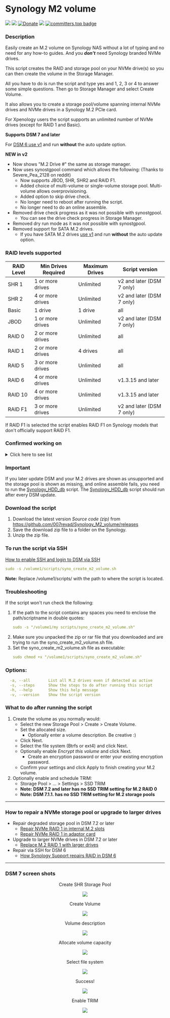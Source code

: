 # Synology M2 volume

<a href="https://github.com/007revad/Synology_M2_volume/releases"><img src="https://img.shields.io/github/release/007revad/Synology_M2_volume.svg"></a>
<a href="https://hits.seeyoufarm.com"><img src="https://hits.seeyoufarm.com/api/count/incr/badge.svg?url=https%3A%2F%2Fgithub.com%2F007revad%2FSynology_M2_volume&count_bg=%2379C83D&title_bg=%23555555&icon=&icon_color=%23E7E7E7&title=views&edge_flat=false"/></a>
[![Donate](https://img.shields.io/badge/Donate-PayPal-green.svg)](https://www.paypal.com/paypalme/007revad)
[![](https://img.shields.io/static/v1?label=Sponsor&message=%E2%9D%A4&logo=GitHub&color=%23fe8e86)](https://github.com/sponsors/007revad)
[![committers.top badge](https://user-badge.committers.top/australia/007revad.svg)](https://user-badge.committers.top/australia/007revad)

### Description

Easily create an M.2 volume on Synology NAS without a lot of typing and no need for any how-to guides. And you ***don't*** need Synology branded NVMe drives.

This script creates the RAID and storage pool on your NVMe drive(s) so you can then create the volume in the Storage Manager.

All you have to do is run the script and type yes and 1, 2, 3 or 4 to answer some simple questions. Then go to Storage Manager and select Create Volume.

It also allows you to create a storage pool/volume spanning internal NVMe drives and NVMe drives in a Synology M.2 PCIe card.

For Xpenology users the script supports an unlimited number of NVMe drives (except for RAID 1 and Basic).

**Supports DSM 7 and later** 

For [DSM 6 use v1](https://github.com/007revad/Synology_M2_volume/releases/tag/v1.3.25) and run **without** the auto update option.

**NEW in v2**
- Now shows "M.2 Drive #" the same as storage manager.
- Now uses synostgpool command which allows the following: (Thanks to Severe_Pea_2128 on reddit)
  - Now supports JBOD, SHR, SHR2 and RAID F1.
  - Added choice of multi-volume or single-volume storage pool. Multi-volume allows overprovisioning.
  - Added option to skip drive check.
  - No longer need to reboot after running the script.
  - No longer need to do an online assemble.
- Removed drive check progress as it was not possible with synostgpool.
  - You can see the drive check progress in Storage Manager.
- Removed dry run mode as it was not possible with synostgpool.
- Removed support for SATA M.2 drives.
  - If you have SATA M.2 drives [use v1](https://github.com/007revad/Synology_M2_volume/releases/tag/v1.3.25) and run **without** the auto update option.

### RAID levels supported

| RAID Level  | Min Drives Required  | Maximum Drives | Script version |
| ----------- |------------------|----------------|----------------|
| SHR 1       | 1 or more drives | Unlimited      | v2 and later (DSM 7 only) |
| SHR 2       | 4 or more drives | Unlimited      | v2 and later (DSM 7 only) |
| Basic       | 1 drive          | 1 drive        | all |
| JBOD        | 1 or more drives | Unlimited      | v2 and later (DSM 7 only) |
| RAID 0      | 2 or more drives | Unlimited      | all |
| RAID 1      | 2 or more drives | 4 drives       | all |
| RAID 5      | 3 or more drives | Unlimited      | all |
| RAID 6      | 4 or more drives | Unlimited      | v1.3.15 and later |
| RAID 10     | 4 or more drives | Unlimited      | v1.3.15 and later |
| RAID F1     | 3 or more drives | Unlimited      | v2 and later (DSM 7 only) |

If RAID F1 is selected the script enables RAID F1 on Synology models that don't officially support RAID F1.

### Confirmed working on

<details>
  <summary>Click here to see list</summary>

| Model        | DSM version              | M.2 card  | Notes           |
| ------------ |--------------------------|-----------|-----------------|
| All          | DSM 6                    |           | [Use v1](https://github.com/007revad/Synology_M2_volume/releases/tag/v1.3.25) run without auto update option |
| RS2423+      | DSM 7.2-64570 Update 1   |           |
| DS1823xs+    | DSM 7.2-64561            | M2D20     |
| DS923+       | DSM 7.2.2 72806 Update 1 |           |
| DS923+       | DSM 7.2.1-69057 Update 5 |           |
| DS923+       | DSM 7.2.1-69057 Update 2 |           |
| DS923+       | DSM 7.1.1-42962 Update 5 |           |
| DS723+       | DSM 7.2.1-69057 Update 3 |           |
| DS723+       | DSM 7.2-64570 Update 1   |           |
| DS723+       | DSM 7.1.1-42962 Update 4 |           |
| DS423+       | DSM 7.2.2-72806          |           |
| DS423+       | DSM 7.2.1-69057 Update 3 |           |
| DS423+       | DSM 7.2-64570 Update 3   |           |
| DS423+       | DSM 7.1.1-42962 Update 4 |           |
| DS3622xs+    | DSM 7.2-64216 Beta       | E10M20-T1 |
| DS3622xs+    | DSM 7.1.1-42962 Update 1 |           |
| DS2422+      | DSM 7.2.1-69057 Update 4 | E10M20-T1 |
| DS1522+      | DSM 7.2.1-69057 Update 4 |           |
| DS1522+      | DSM 7.2-64570            |           |
| DS1522+      | DSM 7.1.1-42962 Update 4 |           |
| DS1821+      | DSM 7.2.1-69057 Update 4 | E10M20-T1 | Also needs [Synology enable_M2_card](https://github.com/007revad/Synology_enable_M2_card) |
| DS1821+      | DSM 7.2.1-69057 Update 4 | M2D20     | Also needs [Synology enable_M2_card](https://github.com/007revad/Synology_enable_M2_card) |
| DS1821+      | DSM 7.2.1-69057 Update 4 | M2D18     | Also needs [Synology enable_M2_card](https://github.com/007revad/Synology_enable_M2_card) |
| DS1821+      | DSM 7.2.1-69057 Update 4 |           |
| DS1821+      | DSM 7.2.1-69057 Update 3 |           |
| DS1821+      | DSM 7.2.1-69057 Update 2 |           |
| DS1821+      | DSM 7.2.1-69057 Update 1 |           |
| DS1821+      | DSM 7.2.1-69057          |           |
| DS1821+      | DSM 7.2-64570 Update 3   |           |
| DS1821+      | DSM 7.2-64570 Update 1   | E10M20-T1 | Also needs [Synology enable_M2_card](https://github.com/007revad/Synology_enable_M2_card) |
| DS1821+      | DSM 7.2-64570 Update 1   | M2D18     | Also needs [Synology enable_M2_card](https://github.com/007revad/Synology_enable_M2_card) |
| DS1821+      | DSM 7.2-64570 Update 1   |           |
| DS1821+      | DSM 7.2-64570            |           |
| DS1821+      | DSM 7.2-64561            |           |
| DS1821+      | DSM 7.2-64216 Beta       |           |
| DS1821+      | DSM 7.2-64213 Beta       |           |
| DS1821+      | DSM 7.1.1-42962 Update 4 |           |
| DS1621xs+    | DSM 7.2.1-69057 Update 5 |           |
| DS1621+      | DSM 7.2-64570 Update 1   | E10M20-T1 | Also needs [Synology enable_M2_card](https://github.com/007revad/Synology_enable_M2_card) |
| DS1621+      | DSM 7.2-64570 Update 1   |           |
| DS1621+      | DSM 7.1.1-42962 Update 4 |           |
| RS1221+      | DSM 7.2-64570 Update 1   | E10M20-T1 |
| RS1221+      | DSM 7.1.1                | E10M20-T1 |
| DS1520+      | DSM 7.2.1-69057 Update 2 |           |
| DS1520+      | DSM 7.2-64570 Update 1   |           |
| DS1520+      | DSM 7.1.1-42962 Update 4 |           |
| DS920+       | DSM 7.2.2 72806 Update 2 |           |
| DS920+       | DSM 7.2.2 72806 Update 1 |           |
| DS920+       | DSM 7.2.2-72806          |           |
| DS920+       | DSM 7.2.1-69057 Update 5 |           |
| DS920+       | DSM 7.2.1-69057 Update 4 |           |
| DS920+       | DSM 7.2.1-69057 Update 3 |           |
| DS920+       | DSM 7.2.1-69057 Update 2 |           |
| DS920+       | DSM 7.2.1-69057 update 1 |           |
| DS920+       | DSM 7.2.1-69057          |           |
| DS920+       | DSM 7.2-64570 Update 1   |           |
| DS920+       | DSM 7.2-64561            |           |
| DS920+       | DSM 7.2-64216 Beta       |           |
| DS920+       | DSM 7.1.1-42962 Update 1 |           |
| DS918+       | DSM 7.2-64570 Update 3   |           |
| RS820+       | DSM 7.2-64570 Update 3   | M2D20     |
| DS720+       | DSM 7.2.2 72806 Update 2 |           |
| DS720+       | DSM 7.2.2 72806 Update 1 |           |
| DS720+       | DSM 7.2.2-72806          |           |
| DS720+       | DSM 7.2.1-69057 Update 5 |           |
| DS720+       | DSM 7.2.1-69057 Update 4 |           |
| DS720+       | DSM 7.2.1-69057 Update 3 |           |
| DS720+       | DSM 7.2.1-69057 Update 2 |           |
| DS720+       | DSM 7.2.1-69057 Update 1 |           |
| DS720+       | DSM 7.2.1-69057          |           |
| DS720+       | DSM 7.2-64570 Update 3   |           |
| DS720+       | DSM 7.2-64570 Update 1   |           |
| DS720+       | DSM 7.2-64570            |           |
| DS720+       | DSM 7.2-64561            |           |
| DS720+       | DSM 7.2-64216 Beta       |           |
| DS420+       | DSM 7.2-64570 Update 1   |           |
| DS1819+      | DSM 7.2-64216 Beta       | M2D20     |
| DS1819+      | DSM 7.1.1                | M2D20     |
| DS1019+      | DSM 7.2.2-72806          |           |
| DS1019+      | DSM 7.2.1-69057 Update 2 |           |
| DS1019+      | DSM 7.2-64561            |           |
| DS1019+      | DSM 7.1.1-42962 Update 4 |           |
| DS1618+      | DSM 7.1.1                | M2D18     |
| DS918+       | DSM 7.2.1-69057 Update 5 |           |
| DS918+       | DSM 7.2-64561            |           |
| DS918+       | DSM 7.1.1                |           |
| DS3617xs     | DSM 7.2-64570            | M2D20     |

</details>

### Important

If you later update DSM and your M.2 drives are shown as unsupported and the storage pool is shown as missing, and online assemble fails, you need to run the <a href="https://github.com/007revad/Synology_HDD_db">Synology_HDD_db</a> script. The <a href="https://github.com/007revad/Synology_HDD_db">Synology_HDD_db</a> script should run after every DSM update.

### Download the script

1. Download the latest version _Source code (zip)_ from https://github.com/007revad/Synology_M2_volume/releases
2. Save the download zip file to a folder on the Synology.
3. Unzip the zip file.

### To run the script via SSH

[How to enable SSH and login to DSM via SSH](https://kb.synology.com/en-global/DSM/tutorial/How_to_login_to_DSM_with_root_permission_via_SSH_Telnet)

```YAML
sudo -s /volume1/scripts/syno_create_m2_volume.sh
```

**Note:** Replace /volume1/scripts/ with the path to where the script is located.

### Troubleshooting

If the script won't run check the following:

1. If the path to the script contains any spaces you need to enclose the path/scriptname in double quotes:
   ```YAML
   sudo -s "/volume1/my scripts/syno_create_m2_volume.sh"
   ```
2. Make sure you unpacked the zip or rar file that you downloaded and are trying to run the syno_create_m2_volume.sh file.
3. Set the syno_create_m2_volume.sh file as executable:
   ```YAML
   sudo chmod +x "/volume1/scripts/syno_create_m2_volume.sh"
   ```

### Options:
```YAML
  -a, --all        List all M.2 drives even if detected as active
  -s, --steps      Show the steps to do after running this script
  -h, --help       Show this help message
  -v, --version    Show the script version
```

### What to do after running the script

1. Create the volume as you normally would:
    - Select the new Storage Pool > Create > Create Volume.
    - Set the allocated size.
      - Optionally enter a volume description. Be creative :)
    - Click Next.
    - Select the file system (Btrfs or ext4) and click Next.
    - Optionally enable *Encrypt this volume* and click Next.
      - Create an encryption password or enter your existing encryption password. 
    - Confirm your settings and click Apply to finish creating your M.2 volume.
4. Optionally enable and schedule TRIM:
    - Storage Pool > ... > Settings > SSD TRIM    
    - **Note: DSM 7.2 and later has no SSD TRIM setting for M.2 RAID 0**
    - **Note: DSM 7.1.1. has no SSD TRIM setting for M.2 storage pools**

-----
### How to repair a NVMe storage pool or upgrade to larger drives

- Repair degraded storage pool in DSM 7.2 or later
  - [Repair NVMe RAID 1 in internal M.2 slots](https://github.com/007revad/Synology_M2_volume/wiki/Repair-M.2-RAID-1-in-internal-M.2-slots)
  - [Repair NVMe RAID 1 in adaptor card](https://github.com/007revad/Synology_M2_volume/wiki/Repair-M.2-RAID-1-in-adaptor-card)
- Upgrade to larger NVMe drives in DSM 7.2 or later
  - [Replace M.2 RAID 1 with larger drives](https://github.com/007revad/Synology_M2_volume/wiki/Replace-M.2-RAID-1-with-larger-drives)
- Repair via SSH for DSM 6
  - [How Synology Support repairs RAID in DSM 6](https://github.com/007revad/Synology_M2_volume/wiki/Repair-RAID-via-SSH)

-----
### DSM 7 screen shots

<p align="center">Create SHR Storage Pool</p>
<p align="center"><img src="/images/create_shr_v2.png"></p>

<p align="center">Create Volume</p>
<p align="center"><img src="/images/create-volume1.png"></p>

<p align="center">Volume description</p>
<p align="center"><img src="/images/create-volume3.png"></p>

<p align="center">Allocate volume capacity</p>
<p align="center"><img src="/images/create-volume2.png"></p>

<p align="center">Select file system</p>
<p align="center"><img src="/images/create-volume4.png"></p>

<p align="center">Success!</p>
<p align="center"><img src="/images/create-volume5.png"></p>

<p align="center">Enable TRIM</p>
<p align="center"><img src="/images/create_m2_volume_enable_trim.png"></p>


